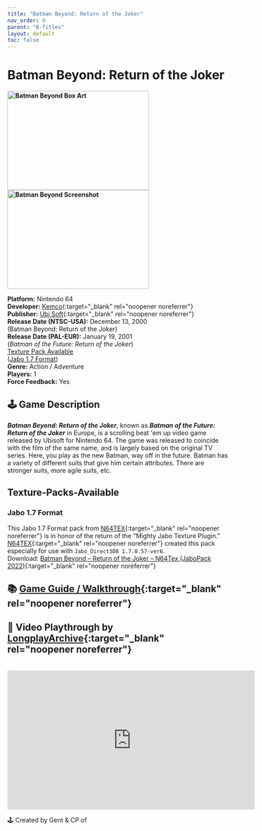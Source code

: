 ```yaml
---
title: "Batman Beyond: Return of the Joker"
nav_order: 9
parent: "B-Titles"
layout: default
toc: false
---
```


# Batman Beyond: Return of the Joker
<b>
<img src="https://gamepedia.cursecdn.com/gamia_gamepedia_en/thumb/6/6e/Front-Cover-Batman-Beyond-Return-of-the-Joker-NA-N64.jpg/450px-Front-Cover-Batman-Beyond-Return-of-the-Joker-NA-N64.jpg?version=ebf7a9265830b4e8644d5747c1bea580" alt="Batman Beyond Box Art" style="object-fit:cover;width:320px;height:224px"/>
<img src="https://images.launchbox-app.com/f0c9c2bd-28ed-46b9-b4e7-cd1992dc4861.jpg" alt="Batman Beyond Screenshot" style="object-fit:cover;width:320px;height:224px"/>
</b>

**Platform:** Nintendo 64  
**Developer:** [Kemco](https://en.wikipedia.org/wiki/Kemco){:target="_blank" rel="noopener noreferrer"}  
**Publisher:** [Ubi Soft](https://en.wikipedia.org/wiki/Ubisoft){:target="_blank" rel="noopener noreferrer"}  
**Release Date (NTSC-USA):** December 13, 2000  
(Batman Beyond: Return of the Joker)  
**Release Date (PAL-EUR):** January 19, 2001  
(*Batman of the Future: Return of the Joker*)  
[Texture Pack Available](#Texture-Packs-Available)  
([Jabo 1.7 Format](#Jabo-1.7-Format))  
**Genre:** Action / Adventure  
**Players:** 1  
**Force Feedback:** Yes  

## 🕹️ Game Description
<em><strong>Batman Beyond: Return of the Joker</strong></em>, known as <em><strong>Batman of the Future: Return of the Joker</strong></em> in Europe, is a scrolling beat 'em up video game released by Ubisoft for Nintendo 64. The game was released to coincide with the film of the same name, and is largely based on the original TV series. Here, you play as the new Batman, way off in the future. Batman has a variety of different suits that give him certain attributes. There are stronger suits, more agile suits, etc.

## <span id="Texture-Packs-Available">Texture-Packs-Available</span>
### <span id="Jabo-1.7-Format">Jabo 1.7 Format</span>
This Jabo 1.7 Format pack from [N64TEX](https://www.n64textures.com){:target="_blank" rel="noopener noreferrer"} is in honor of the return of the "Mighty Jabo Texture Plugin."  
[N64TEX](https://www.n64textures.com){:target="_blank" rel="noopener noreferrer"} created this pack especially for use with `Jabo_Direct3D8 1.7.0.57-ver6`.  
Download: [Batman Beyond – Return of the Joker – N64Tex (JaboPack 2022)](https://www.n64textures.com/downloads/jabo-texture-packs/#Batman%20Beyond%20-%20Return%20of%20the%20Joker){:target="_blank" rel="noopener noreferrer"}

## 📚 [Game Guide / Walkthrough](https://gamefaqs.gamespot.com/n64/579006-batman-beyond-return-of-the-joker/faqs/23513){:target="_blank" rel="noopener noreferrer"}

## 🎥 Video Playthrough by [LongplayArchive](https://www.youtube.com/channel/UCM8XzXipyTsylZ_WsGKmdKQ){:target="_blank" rel="noopener noreferrer"}  
<br />
<iframe width="560" height="315" src="https://www.youtube.com/embed/0_jaABH6qzM" title="Batman Beyond – Longplay by LongplayArchive" frameborder="0" allowfullscreen></iframe>

🕹️ Created by Gent & CP of